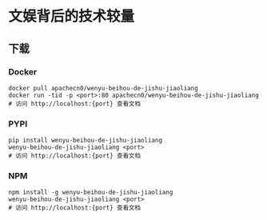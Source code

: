 # 文娱背后的技术较量

## 下载

### Docker

```
docker pull apachecn0/wenyu-beihou-de-jishu-jiaoliang
docker run -tid -p <port>:80 apachecn0/wenyu-beihou-de-jishu-jiaoliang
# 访问 http://localhost:{port} 查看文档
```

### PYPI

```
pip install wenyu-beihou-de-jishu-jiaoliang
wenyu-beihou-de-jishu-jiaoliang <port>
# 访问 http://localhost:{port} 查看文档
```

### NPM

```
npm install -g wenyu-beihou-de-jishu-jiaoliang
wenyu-beihou-de-jishu-jiaoliang <port>
# 访问 http://localhost:{port} 查看文档
```